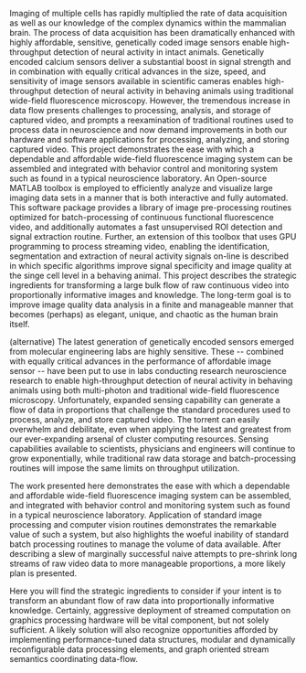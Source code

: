 Imaging of multiple cells has rapidly multiplied the rate of data acquisition as well as our knowledge of the complex dynamics within the mammalian brain.
The process of data acquisition has been dramatically enhanced with highly affordable, sensitive, genetically coded image sensors enable high-throughput detection of neural activity in intact animals.
Genetically encoded calcium sensors deliver a substantial boost in signal strength and in combination with equally critical advances in the size, speed, and sensitivity of image sensors available in scientific cameras enables high-throughput detection of neural activity in behaving animals using traditional wide-field fluorescence microscopy.
However, the tremendous increase in data flow presents challenges to processing, analysis, and storage of captured video, and prompts a reexamination of traditional routines used to process data in neuroscience and now demand improvements in both our hardware and software applications for processing, analyzing, and storing captured video.
This project demonstrates the ease with which a dependable and affordable wide-field fluorescence imaging system can be assembled and integrated with behavior control and monitoring system such as found in a typical neuroscience laboratory.
An Open-source MATLAB toolbox is employed to efficiently analyze and visualize large imaging data sets in a manner that is both interactive and fully automated.
This software package provides a library of image pre-processing routines optimized for batch-processing of continuous functional fluorescence video, and additionally automates a fast unsupervised ROI detection and signal extraction routine.
Further, an extension of this toolbox that uses GPU programming to process streaming video, enabling the identification, segmentation and extraction of neural activity signals on-line is described in which specific algorithms improve signal specificity and image quality at the singe cell level in a behaving animal.
This  project describes the strategic ingredients for transforming a large bulk flow of raw continuous video into proportionally informative images and knowledge.
The long-term goal is to improve image quality data analysis in a finite and manageable manner that becomes (perhaps) as elegant, unique, and chaotic as the human brain itself.

(alternative)
The latest generation of genetically encoded sensors emerged from molecular engineering labs are highly sensitive.
These -- combined with equally critical advances in the performance of affordable image sensor -- have been put to use in labs conducting research neuroscience research to enable high-throughput detection of neural activity in behaving animals using both multi-photon and traditional wide-field fluorescence microscopy.
Unfortunately, expanded sensing capability can generate a flow of data in proportions that challenge the standard procedures used to process, analyze, and store captured video.
The torrent can easily overwhelm and debilitate, even when applying the latest and greatest from our ever-expanding arsenal of cluster computing resources.
Sensing capabilities available to scientists, physicians and engineers will continue to grow exponentially, while traditional raw data storage and batch-processing routines will impose the same limits on throughput utilization.

The work presented here demonstrates the ease with which a dependable and affordable wide-field fluorescence imaging system can be assembled, and integrated with behavior control and monitoring system such as found in a typical neuroscience laboratory.
Application of standard image processing and computer vision routines demonstrates the remarkable value of such a system, but also highlights the woeful inability of standard batch processing routines to manage the volume of data available.
After describing a slew of marginally successful naive attempts to pre-shrink long streams of raw video data to more manageable proportions, a more likely plan is presented.

Here you will find the strategic ingredients to consider if your intent is to transform an abundant flow of raw data into proportionally informative knowledge.
Certainly, aggressive deployment of streamed computation on graphics processing hardware will be vital component, but not solely sufficient.
A likely solution will also recognize opportunities afforded by implementing performance-tuned data structures, modular and dynamically reconfigurable data processing elements, and graph oriented stream semantics coordinating data-flow.
